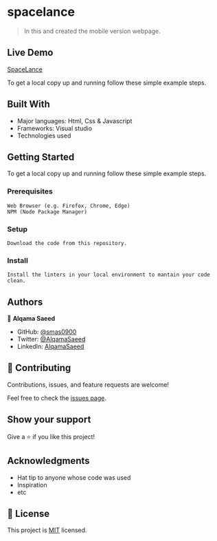# spacelance
 
> In this and created the mobile version webpage.

## Live Demo 

[SpaceLance](https://smas0900.github.io/)

To get a local copy up and running follow these simple example steps.

## Built With

- Major languages: Html, Css & Javascript
- Frameworks: Visual studio
- Technologies used

## Getting Started
 To get a local copy up and running follow these simple example steps.

### Prerequisites
    Web Browser (e.g. Firefox, Chrome, Edge)
    NPM (Node Package Manager)

### Setup
    Download the code from this repository.

### Install
    Install the linters in your local environment to mantain your code clean.
    

## Authors

👤 **Alqama Saeed**

- GitHub: [@smas0900](https://github.com/smas0900)
- Twitter: [@AlqamaSaeed](https://twitter.com/AlqamaSaeed)
- LinkedIn: [AlqamaSaeed](linkedin.com/in/alqama-saeed-598086120)


## 🤝 Contributing

Contributions, issues, and feature requests are welcome!

Feel free to check the [issues page](../../issues/).

## Show your support

Give a ⭐️ if you like this project!

## Acknowledgments

- Hat tip to anyone whose code was used
- Inspiration
- etc

## 📝 License

This project is [MIT](./MIT.md) licensed.